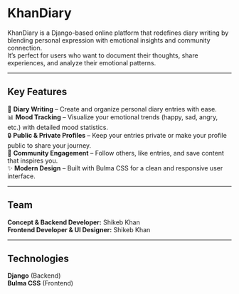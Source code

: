 <h1>KhanDiary</h1>
KhanDiary is a Django-based online platform that redefines diary writing by blending personal expression with emotional insights and community connection. <br>
It’s perfect for users who want to document their thoughts, share experiences, and analyze their emotional patterns.

<hr>

<h2>Key Features</h2>
📖 <b>Diary Writing</b> – Create and organize personal diary entries with ease. <br>
📊 <b>Mood Tracking</b> – Visualize your emotional trends (happy, sad, angry, etc.) with detailed mood statistics. <br>
🔒 <b>Public & Private Profiles</b> – Keep your entries private or make your profile public to share your journey. <br>
🤝 <b>Community Engagement</b> – Follow others, like entries, and save content that inspires you. <br>
✨ <b>Modern Design</b> – Built with Bulma CSS for a clean and responsive user interface.

<hr>

<h2>Team</h2>
<b>Concept & Backend Developer:</b> Shikeb Khan <br>
<b>Frontend Developer & UI Designer:</b> Shikeb Khan

<hr>

<h2>Technologies</h2>
<b>Django</b> (Backend) <br>
<b>Bulma CSS</b> (Frontend) <br>
